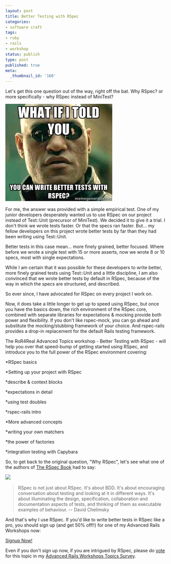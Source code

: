 ```yaml
---
layout: post
title: Better Testing with RSpec
categories:
- software craft
tags:
- ruby
- rails
- workshop
status: publish
type: post
published: true
meta:
  _thumbnail_id: '160'
---
```


Let's get this one question out of the way, right off the bat.  Why RSpec?  or more specifically - why RSpec instead of MiniTest?
  
      
![](/squarespace_images/static_50d2902fe4b0959a0871a12c_50d29312e4b04687d9db341b_551dda23e4b06389c8205a32_1428019748396__img.jpg)
  


For me, the answer was provided with a simple empirical test.  One of my junior developers desperately wanted us to use RSpec on our project instead of Test::Unit (precursor of MiniTest).  We decided it to give it a trial.  I don't think we wrote tests faster.  Or that the specs ran faster.  But... my fellow developers on this project wrote 
better tests 
by far than they had been writing using Test::Unit.


Better tests in this case mean... more finely grained, better focused.  Where before we wrote a single test with 15 or more asserts, now we wrote 8 or 10 specs, most with single expectations.


While I am certain that it was possible for these developers to write better, more finely grained tests using Test::Unit and a little discipline, I am also convinced that we wrote better tests 
by default in RSpec, because of the way in which the specs are structured, and described.


So ever since, I have advocated for RSpec on every project I work on.


Now, it does take a little longer to get up to speed using RSpec, but once you have the basics down, the rich environment of the RSpec core, combined with separate libraries for expectations & mocking provide both power and flexibility.  If you don't like rspec-mock, you can go ahead and substitute the mocking/stubbing framework of your choice. And rspec-rails provides a drop-in replacement for the default Rails testing framework.


The RoR4Real Advanced Topics workshop - Better Testing with RSpec - will help you over that speed-bump of getting started using RSpec, and introduce you to the full power of the RSpec environment covering:


*RSpec basics

*Setting up your project with RSpec


*describe & context blocks


*expectations in detail


*using test doubles


*rspec-rails intro


*More advanced concepts

*writing your own matchers


*the power of factories


*integration testing with Capybara


So, to get back to the original question, "Why RSpec", let's see what one of the authors of 
[The RSpec Book](https://pragprog.com/book/achbd/the-rspec-book) had to say:


![](https://imagery.pragprog.com/products/140/achbd_xlargecover.jpg?1298589834)


>RSpec is not just about RSpec. It's about BDD. It's about encouraging
  conversation about testing and looking at it in different ways. It's
  about illuminating the design, specification, collaboration and
  documentation aspects of tests, and thinking of them as executable
  examples of behaviour.  -- David Chelimsky



And that's why I use RSpec.  If you'd like to write better tests in RSpec like a pro, you should sign up (and get 50% off!!) for one of my Advanced Rails Workshops now:


[Signup Now!](/workshops/)


Even if you don't sign up now, if you are intrigued by RSpec, please do 
[vote](https://www.surveymonkey.com/s/ZY8RHXJ) for this topic in my 
[Advanced Rails Workshops Topics Survey](https://www.surveymonkey.com/s/ZY8RHXJ).
